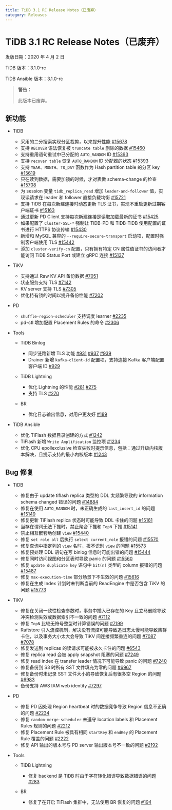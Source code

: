 ```yaml
---
title: TiDB 3.1 RC Release Notes（已废弃）
category: Releases
---
```


# TiDB 3.1 RC Release Notes（已废弃）

发版日期：2020 年 4 月 2 日

TiDB 版本：3.1.0-rc

TiDB Ansible 版本：3.1.0-rc

> **警告：**
>
> 此版本已废弃。

## 新功能

+ TiDB

    - 采用的二分搜索实现分区裁剪，以来提升性能 [#15678](https://github.com/pingcap/tidb/pull/15678)
    - 支持 `RECOVER` 语法恢复被 `truncate table` 删除的数据 [#15460](https://github.com/pingcap/tidb/pull/15460)
    - 支持重用语句重试中已分配的 `AUTO_RANDOM` ID [#15393](https://github.com/pingcap/tidb/pull/15393)
    - 支持 `recover table` 恢复 `AUTO_RANDOM` ID 分配器的状态 [#15393](https://github.com/pingcap/tidb/pull/15393)
    - 支持 `YEAR`、`MONTH`、`TO_DAY` 函数作为 Hash partition table 的分区 key [#15619](https://github.com/pingcap/tidb/pull/15619)
    - 只在读到数据，需要加锁的时候，才对表做 schema-change 的检查 [#15708](https://github.com/pingcap/tidb/pull/15708)
    - 为 session 变量 `tidb_replica_read` 增加 `leader-and-follower` 值，实现读请求在 leader 和 follower 直接负载均衡 [#15721](https://github.com/pingcap/tidb/pull/15721)
    - 支持 TiDB 在每次新建连接时动态更新 TLS 证书，实现不重启更新过期客户端证书 [#15163](https://github.com/pingcap/tidb/pull/15163)
    - 通过更新 PD Client 支持每次新建连接是读取加载最新的证书 [#15425](https://github.com/pingcap/tidb/pull/15425)
    - 如果配置了 `Cluster-SSL-*` 强制让 TiDB-PD 和 TiDB-TiDB 使用配置的证书进行 HTTPS 协议传输 [#15430](https://github.com/pingcap/tidb/pull/15430)
    - 新增和 MySQL 兼容的 `--require-secure-transport` 启动项，配置时强制客户端使用 TLS [#15442](https://github.com/pingcap/tidb/pull/15442)
    - 添加 `cluster-verify-cn` 配置，只有拥有特定 CN 属性值证书的访问者才能访问 TiDB Status Port 或建立 gRPC 连接 [#15137](https://github.com/pingcap/tidb/pull/15137)

+ TiKV

    - 支持通过 Raw KV API 备份数据 [#7051](https://github.com/tikv/tikv/pull/7051)
    - 状态服务支持 TLS [#7142](https://github.com/tikv/tikv/pull/7142)
    - KV server 支持 TLS [#7305](https://github.com/tikv/tikv/pull/7305)
    - 优化持有锁的时间以提升备份性能 [#7202](https://github.com/tikv/tikv/pull/7202)

+ PD

    - `shuffle-region-scheduler` 支持调度 learner [#2235](https://github.com/pingcap/pd/pull/2235)
    - pd-ctl 增加配置 Placement Rules 的命令 [#2306](https://github.com/pingcap/pd/pull/2306)

+ Tools

    - TiDB Binlog

        * 同步链路新增 TLS 功能 [#931](https://github.com/pingcap/tidb-binlog/pull/931) [#937](https://github.com/pingcap/tidb-binlog/pull/937) [#939](https://github.com/pingcap/tidb-binlog/pull/939)
        * Drainer 新增 `kafka-client-id` 配置项，支持连接 Kafka 客户端配置客户端 ID [#929](https://github.com/pingcap/tidb-binlog/pull/929)

    - TiDB Lightning

        * 优化 Lightning 的性能 [#281](https://github.com/pingcap/tidb-lightning/pull/281) [#275](https://github.com/pingcap/tidb-lightning/pull/275)
        * 支持 TLS [#270](https://github.com/pingcap/tidb-lightning/pull/270)

    - BR

        * 优化日志输出信息，对用户更友好 [#189](https://github.com/pingcap/br/pull/189)

+ TiDB Ansible

    - 优化 TiFlash 数据目录创建的方式 [#1242](https://github.com/pingcap/tidb-ansible/pull/1242)
    - TiFlash 新增 `Write Amplification` 监控项 [#1234](https://github.com/pingcap/tidb-ansible/pull/1234)
    - 优化 CPU epollexclusive 检查失败时提示信息，包括：通过升级内核版本解决，且提示支持的最小内核版本 [#1243](https://github.com/pingcap/tidb-ansible/pull/1243)

## Bug 修复

+ TiDB

    - 修复由于 update tiflash replica 类型的 DDL 太频繁导致的 information schema changed 错误的问题 [#14884](https://github.com/pingcap/tidb/pull/14884)
    - 修复在使用 `AUTO_RANDOM` 时，未正确生成的 `last_insert_id` 的问题 [#15149](https://github.com/pingcap/tidb/pull/15149)
    - 修复更新 TiFlash replica 状态时可能导致 DDL 卡住的问题 [#15161](https://github.com/pingcap/tidb/pull/15161)
    - 当存在谓词无法下推时，禁止聚合下推和 `TopN` 下推 [#15141](https://github.com/pingcap/tidb/pull/15141)
    - 禁止相互嵌套地创建 `view` [#15440](https://github.com/pingcap/tidb/pull/15440)
    - 修复 `set role all` 后执行 `select current_role` 报错的问题 [#15570](https://github.com/pingcap/tidb/pull/15570)
    - 修复查询中指定列的 `view` 名时，报不识别 `view` 的问题 [#15573](https://github.com/pingcap/tidb/pull/15573)
    - 修复预处理 DDL 语句在写 binlog 信息时可能出错的问题 [#15444](https://github.com/pingcap/tidb/pull/15444)
    - 修复同时访问视图和分区表时导致 panic 的问题 [#15560](https://github.com/pingcap/tidb/pull/15560)
    - 修复 `update duplicate key` 语句中 `bit(n)` 类型的 column 报错的问题 [#15487](https://github.com/pingcap/tidb/pull/15487)
    - 修复 `max-execution-time` 部分场景下不生效的问题 [#15616](https://github.com/pingcap/tidb/pull/15616)
    - 修复在生成 Index 计划时未判断当前的 ReadEngine 中是否包含 TiKV 的问题 [#15773](https://github.com/pingcap/tidb/pull/15773)

+ TiKV

    - 修复在关闭一致性检查参数时，事务中插入已存在的 Key 且立马删除导致冲突检测失效或数据索引不一致的问题 [#7112](https://github.com/tikv/tikv/pull/7112)
    - 修复 `TopN` 比较无符号整型时计算错误的问题 [#7199](https://github.com/tikv/tikv/pull/7199)
    - Raftstore 引入流控机制，解决没有流控可能导致追日志太慢可能导致集群卡住，以及事务大小太大会导致 TiKV 间连接频繁重连的问题 [#7087](https://github.com/tikv/tikv/pull/7087) [#7078](https://github.com/tikv/tikv/pull/7078)
    - 修复发送到 replicas 的读请求可能被永久卡住的问题 [#6543](https://github.com/tikv/tikv/pull/6543)
    - 修复 replica read 会被 apply snapshot 阻塞的问题 [#7249](https://github.com/tikv/tikv/pull/7249)
    - 修复 read index 在 transfer leader 情况下可能导致 panic 的问题 [#7240](https://github.com/tikv/tikv/pull/7240)
    - 修复备份到 S3 时所有 SST 文件填充为零的问题 [#6967](https://github.com/tikv/tikv/pull/6967)
    - 修复备份时未记录 SST 文件大小的导致恢复后有很多空 Region 的问题 [#6983](https://github.com/tikv/tikv/pull/6983)
    - 备份支持 AWS IAM web identity [#7297](https://github.com/tikv/tikv/pull/7297)

+ PD

    - 修复 PD 因处理 Region heartbeat 时的数据竞争导致 Region 信息不正确的问题 [#2234](https://github.com/pingcap/pd/pull/2234)
    - 修复 `random-merge-scheduler` 未遵守 location labels 和 Placement Rules 规则的问题 [#2212](https://github.com/pingcap/pd/pull/2221)
    - 修复 Placement Rule 被具有相同 `startKey` 和 `endKey` 的 Placement Rule 覆盖的问题 [#2222](https://github.com/pingcap/pd/pull/2222)
    - 修复 API 输出的版本号与 PD server 输出版本号不一致的问题 [#2192](https://github.com/pingcap/pd/pull/2192)

+ Tools

    - TiDB Lightning

        * 修复 backend 是 TiDB 时由于字符转化错误导致数据错误的问题 [#283](https://github.com/pingcap/tidb-lightning/pull/283)

    - BR

        * 修复了在开启 TiFlash 集群中，无法使用 BR 恢复的问题 [#194](https://github.com/pingcap/br/pull/194)
